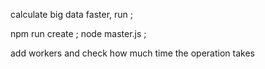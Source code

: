 calculate big data faster, run ; 

npm run create ; 
node master.js ; 

add workers and check how much time the operation takes
